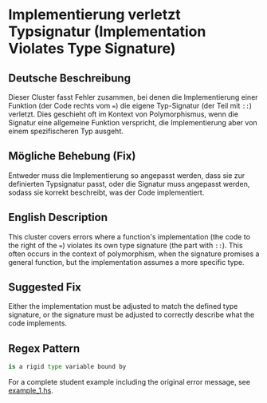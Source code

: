 # Implementierung verletzt Typsignatur (Implementation Violates Type Signature)

## Deutsche Beschreibung
Dieser Cluster fasst Fehler zusammen, bei denen die Implementierung einer Funktion (der Code rechts vom `=`) die eigene Typ-Signatur (der Teil mit `::`) verletzt. Dies geschieht oft im Kontext von Polymorphismus, wenn die Signatur eine allgemeine Funktion verspricht, die Implementierung aber von einem spezifischeren Typ ausgeht.

## Mögliche Behebung (Fix)
Entweder muss die Implementierung so angepasst werden, dass sie zur definierten Typsignatur passt, oder die Signatur muss angepasst werden, sodass sie korrekt beschreibt, was der Code implementiert.

## English Description
This cluster covers errors where a function's implementation (the code to the right of the `=`) violates its own type signature (the part with `::`). This often occurs in the context of polymorphism, when the signature promises a general function, but the implementation assumes a more specific type.

## Suggested Fix
Either the implementation must be adjusted to match the defined type signature, or the signature must be adjusted to correctly describe what the code implements.

## Regex Pattern
```python
is a rigid type variable bound by
```

For a complete student example including the original error message, see [example_1.hs](./example_1.hs).
